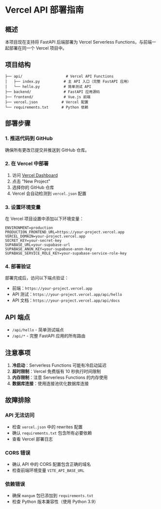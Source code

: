 # Vercel API 部署指南

## 概述

本项目现在支持将 FastAPI 后端部署为 Vercel Serverless Functions，与前端一起部署在同一个 Vercel 项目中。

## 项目结构

```
├── api/                    # Vercel API Functions
│   ├── index.py           # 主 API 入口（完整 FastAPI 应用）
│   └── hello.py           # 简单测试 API
├── backend/               # FastAPI 应用源码
├── frontend/              # Vue.js 前端
├── vercel.json           # Vercel 配置
└── requirements.txt      # Python 依赖
```

## 部署步骤

### 1. 推送代码到 GitHub

确保所有更改已提交并推送到 GitHub 仓库。

### 2. 在 Vercel 中部署

1. 访问 [Vercel Dashboard](https://vercel.com/dashboard)
2. 点击 "New Project"
3. 选择你的 GitHub 仓库
4. Vercel 会自动检测到 `vercel.json` 配置

### 3. 设置环境变量

在 Vercel 项目设置中添加以下环境变量：

```
ENVIRONMENT=production
PRODUCTION_FRONTEND_URL=https://your-project.vercel.app
VERCEL_DOMAIN=your-project.vercel.app
SECRET_KEY=your-secret-key
SUPABASE_URL=your-supabase-url
SUPABASE_ANON_KEY=your-supabase-anon-key
SUPABASE_SERVICE_ROLE_KEY=your-supabase-service-role-key
```

### 4. 部署验证

部署完成后，访问以下端点验证：

- 前端：`https://your-project.vercel.app`
- API 测试：`https://your-project.vercel.app/api/hello`
- API 文档：`https://your-project.vercel.app/api/docs`

## API 端点

- `/api/hello` - 简单测试端点
- `/api/*` - 完整 FastAPI 应用的所有路由

## 注意事项

1. **冷启动**：Serverless Functions 可能有冷启动延迟
2. **超时限制**：Vercel 免费版有 10 秒执行时间限制
3. **内存限制**：注意 Serverless Functions 的内存使用
4. **数据库连接**：使用连接池优化数据库连接

## 故障排除

### API 无法访问
- 检查 `vercel.json` 中的 rewrites 配置
- 确认 `requirements.txt` 包含所有必要依赖
- 查看 Vercel 部署日志

### CORS 错误
- 确认 API 中的 CORS 配置包含正确的域名
- 检查前端环境变量 `VITE_API_BASE_URL`

### 依赖错误
- 确保 `mangum` 包已添加到 `requirements.txt`
- 检查 Python 版本兼容性（使用 Python 3.9）